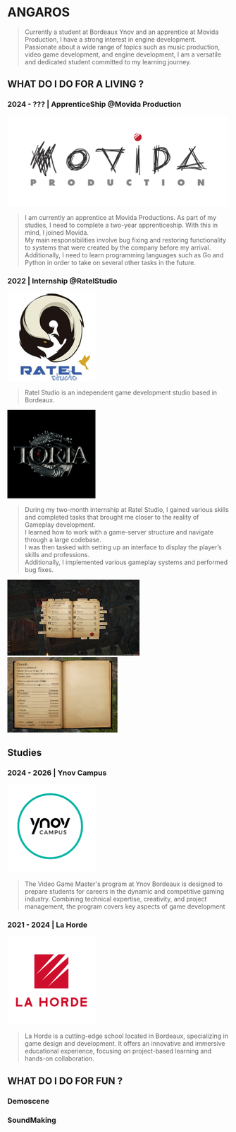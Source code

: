 # ANGAROS

> Currently a student at Bordeaux Ynov and an apprentice at Movida Production, I have a strong interest in engine development.
Passionate about a wide range of topics such as music production, video game development, and engine development, I am a versatile and dedicated student committed to my learning journey.  

## WHAT DO I DO FOR A LIVING ?

### 2024 - ??? | ApprenticeShip @Movida Production 

<img src="images/logo_movida.png" width=500px>

> I am currently an apprentice at Movida Productions. As part of my studies, I need to complete a two-year apprenticeship. With this in mind, I joined Movida.  
My main responsibilities involve bug fixing and restoring functionality to systems that were created by the company before my arrival.  
Additionally, I need to learn programming languages such as Go and Python in order to take on several other tasks in the future.  
 
### 2022 | Internship @RatelStudio

<img src="images/logo_ratel.jpg" width=200px> 

> Ratel Studio is an independent game development studio based in Bordeaux.  

<img src="images/logo_toria.png" width=200px>

>During my two-month internship at Ratel Studio, I gained various skills and completed tasks that brought me closer to the reality of Gameplay development.  
I learned how to work with a game-server structure and navigate through a large codebase.  
I was then tasked with setting up an interface to display the player’s skills and professions.  
Additionally, I implemented various gameplay systems and performed bug fixes.  

<img src="images/work_ratel_1.png" width=300px><img src="images/work_ratel_2.png" width=250px>

## Studies

### 2024 - 2026 | Ynov Campus 

<img src="images/logo_ynov.png" width=200px>

> The Video Game Master's program at Ynov Bordeaux is designed to prepare students for careers in the dynamic and competitive gaming industry. Combining technical expertise, creativity, and project management, the program covers key aspects of game development

### 2021 - 2024 | La Horde

<img src="images/logo_la_horde.png" width=200px>

>La Horde is a cutting-edge school located in Bordeaux, specializing in game design and development. It offers an innovative and immersive educational experience, focusing on project-based learning and hands-on collaboration.

## WHAT DO I DO FOR FUN ?

### Demoscene 

### SoundMaking




